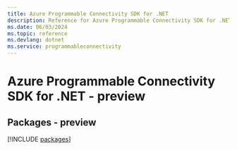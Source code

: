 ```yaml
---
title: Azure Programmable Connectivity SDK for .NET
description: Reference for Azure Programmable Connectivity SDK for .NET
ms.date: 06/03/2024
ms.topic: reference
ms.devlang: dotnet
ms.service: programmableconnectivity
---
```

# Azure Programmable Connectivity SDK for .NET - preview
## Packages - preview
[!INCLUDE [packages](programmable-connectivity-index.md)]